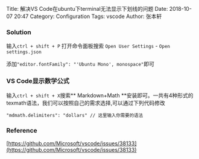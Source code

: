 Title: 解决VS Code在ubuntu下terminal无法显示下划线的问题
Date: 2018-10-07 20:47
Category: Configuration
Tags: vscode
Author: 张本轩

### Solution

输入`ctrl + shift + P` 打开命令面板搜索 `Open User Settings` - `Open settings.json`

添加`"editor.fontFamily": "'Ubuntu Mono', monospace"`即可

### VS Code显示数学公式

输入`ctrl + shift + X`搜索** Markdown+Math **安装即可。一共有4种形式的texmath语法，我们可以按照自己的需求选择,可以通过下列代码修改

```
"mdmath.delimiters": "dollars" // 这里输入你需要的语法
```

### Reference

[https://github.com/Microsoft/vscode/issues/38133](https://github.com/Microsoft/vscode/issues/38133)

